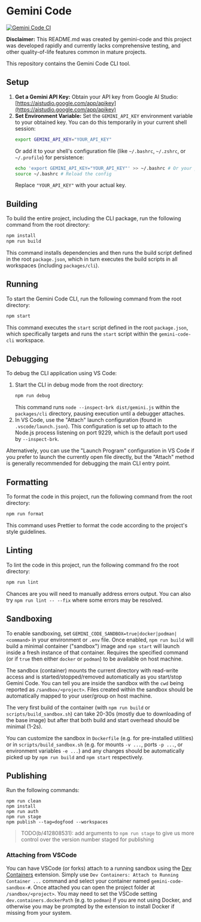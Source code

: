 # Gemini Code

[![Gemini Code CI](https://github.com/google-gemini/gemini-code/actions/workflows/ci.yml/badge.svg)](https://github.com/google-gemini/gemini-code/actions/workflows/ci.yml)

**Disclaimer:** This README.md was created by gemini-code and this project was developed rapidly and currently lacks comprehensive testing, and other quality-of-life features common in mature projects.

This repository contains the Gemini Code CLI tool.

## Setup

1.  **Get a Gemini API Key:** Obtain your API key from Google AI Studio: [https://aistudio.google.com/app/apikey](https://aistudio.google.com/app/apikey)
2.  **Set Environment Variable:** Set the `GEMINI_API_KEY` environment variable to your obtained key. You can do this temporarily in your current shell session:
    ```bash
    export GEMINI_API_KEY="YOUR_API_KEY"
    ```
    Or add it to your shell's configuration file (like `~/.bashrc`, `~/.zshrc`, or `~/.profile`) for persistence:
    ```bash
    echo 'export GEMINI_API_KEY="YOUR_API_KEY"' >> ~/.bashrc # Or your preferred shell config file
    source ~/.bashrc # Reload the config
    ```
    Replace `"YOUR_API_KEY"` with your actual key.

## Building

To build the entire project, including the CLI package, run the following command from the root directory:

```bash
npm install
npm run build
```

This command installs dependencies and then runs the build script defined in the root `package.json`, which in turn executes the build scripts in all workspaces (including `packages/cli`).

## Running

To start the Gemini Code CLI, run the following command from the root directory:

```bash
npm start
```

This command executes the `start` script defined in the root `package.json`, which specifically targets and runs the `start` script within the `gemini-code-cli` workspace.

## Debugging

To debug the CLI application using VS Code:

1.  Start the CLI in debug mode from the root directory:
    ```bash
    npm run debug
    ```
    This command runs `node --inspect-brk dist/gemini.js` within the `packages/cli` directory, pausing execution until a debugger attaches.
2.  In VS Code, use the "Attach" launch configuration (found in `.vscode/launch.json`). This configuration is set up to attach to the Node.js process listening on port 9229, which is the default port used by `--inspect-brk`.

Alternatively, you can use the "Launch Program" configuration in VS Code if you prefer to launch the currently open file directly, but the "Attach" method is generally recommended for debugging the main CLI entry point.

## Formatting

To format the code in this project, run the following command from the root directory:

```bash
npm run format
```

This command uses Prettier to format the code according to the project's style guidelines.

## Linting

To lint the code in this project, run the following command fro the root directory:

```bash
npm run lint
```

Chances are you will need to manually address errors output. You can also try `npm run lint -- --fix` where some errors may be resolved.

## Sandboxing

To enable sandboxing, set `GEMINI_CODE_SANDBOX=true|docker|podman|<command>` in your environment or `.env` file. Once enabled, `npm run build` will build a minimal container ("sandbox") image and `npm start` will launch inside a fresh instance of that container. Requires the specified command (or if `true` then either `docker` or `podman`) to be available on host machine.

The sandbox (container) mounts the current directory with read-write access and is started/stopped/removed automatically as you start/stop Gemini Code. You can tell you are inside the sandbox with the `cwd` being reported as `/sandbox/<project>`. Files created within the sandbox should be automatically mapped to your user/group on host machine.

The very first build of the container (with `npm run build` or `scripts/build_sandbox.sh`) can take 20-30s (mostly due to downloading of the base image) but after that both build and start overhead should be minimal (1-2s).

You can customize the sandbox in `Dockerfile` (e.g. for pre-installed utilities) or in `scripts/build_sandbox.sh` (e.g. for mounts `-v ...`, ports `-p ...`, or environment variables `-e ...`) and any changes should be automatically picked up by `npm run build` and `npm start` respectively.

## Publishing

Run the following commands:

```
npm run clean
npm install
npm run auth
npm run stage
npm publish --tag=dogfood --workspaces
```

> TODO(b/412808531): add arguments to `npm run stage` to give us more control over the version number staged for publishing

### Attaching from VSCode

You can have VSCode (or forks) attach to a running sandbox using the [Dev Containers](https://marketplace.cursorapi.com/items?itemName=ms-vscode-remote.remote-containers) extension. Simply use `Dev Containers: Attach to Running Container ...` command and select your container named `gemini-code-sandbox-#`. Once attached you can open the project folder at `/sandbox/<project>`. You may need to set the VSCode setting `dev.containers.dockerPath` (e.g. to `podman`) if you are not using Docker, and otherwise you may be prompted by the extension to install Docker if missing from your system.
